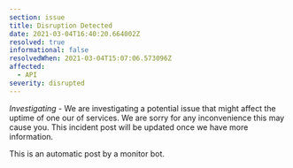 ```yaml
---
section: issue
title: Disruption Detected
date: 2021-03-04T16:40:20.664002Z
resolved: true
informational: false
resolvedWhen: 2021-03-04T15:07:06.573096Z
affected:
  - API
severity: disrupted
---
```

*Investigating* - We are investigating a potential issue that might affect the uptime of one our of services. We are sorry for any inconvenience this may cause you. This incident post will be updated once we have more information.

This is an automatic post by a monitor bot.
        